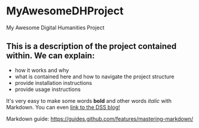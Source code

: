 # MyAwesomeDHProject
My Awesome Digital Humanities Project

## This is a description of the project contained within. We can explain:
* how it works and why
* what is contained here and how to navigate the project structure
* provide installation instructions
* provide usage instructions

It's very easy to make some words **bold** and other words *italic* with Markdown. You can even [link to the DSS blog!](https://sites.temple.edu/tudsc/)

Markdown guide: https://guides.github.com/features/mastering-markdown/
